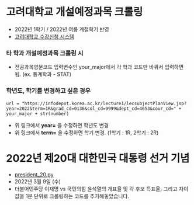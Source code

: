# 고려대학교 개설예정과목 크롤링
- 2022년 1학기 / 2022년 여름 계절학기 반영
- [고려대학교 수강신청 시스템](https://sugang.korea.ac.kr/)

### 타 학과 개설예정과목 크롤링 시
- 전공과목영문코드 입력변수인 your_major에서 각 학과 코드만 바꿔서 입력하면 됨. (ex. 통계학과 - STAT)

### 학년도, 학기를 변경하고 싶은 경우
~~~
url = "https://infodepot.korea.ac.kr/lecture1/lecsubjectPlanView.jsp?year=2022&term=1R&grad_cd=0136&col_cd=9999&dept_cd=4653&cour_cd=" + your_major + str(number)
~~~
- 위 링크에서 **year=** 을 수정하면 학년도 변경
- 위 링크에서 **term=** 을 수정하면 학기 변경. (1학기 : 1R, 2학기 : 2R)

# 2022년 제20대 대한민국 대통령 선거 기념
- [president_20.py](https://github.com/jason2133/korea_univ_sugang_crawling/blob/master/president_20.py)
- 2022년 3월 9일 (수)
- 더불어민주당 이재명 vs 국민의힘 윤석열의 개표율 및 각 후보 득표율, 그리고 차이값을 1분 단위로 크롤링하는 코드를 추가해놓았습니다. 

